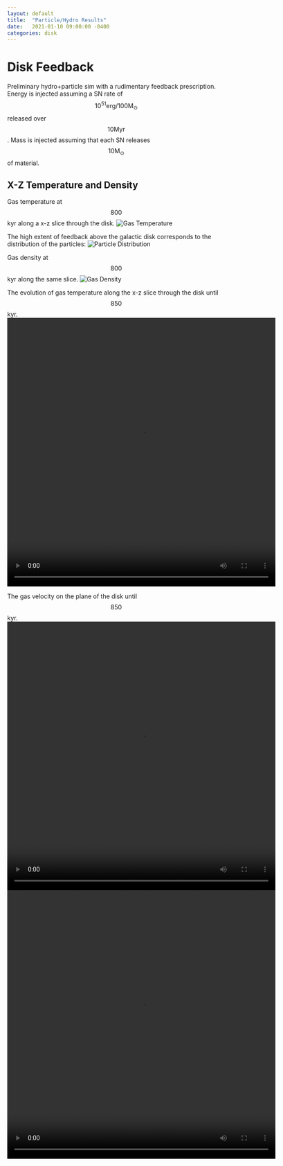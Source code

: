 ```yaml
---
layout: default
title:  "Particle/Hydro Results"
date:   2021-01-10 09:00:00 -0400
categories: disk
---
```



# Disk Feedback
Preliminary hydro+particle sim with a rudimentary feedback prescription.  
Energy is injected assuming a SN rate of $$10^{51} \mathrm{erg}/100\mathrm{M}_{\odot}$$ released over $$10\mathrm{Myr}$$.
Mass is injected assuming that each SN releases $$10\mathrm{M}_\odot$$ of material.

## X-Z Temperature and Density

Gas temperature at $$800$$ kyr along a x-z slice through the disk.
![Gas Temperature ](../../../../assets/images/2021/01/gas_temp_xz_800k.png "XZ Gas Temperature")

The high extent of feedback above the galactic disk corresponds to the distribution of the particles:
![Particle Distribution](../../../../assets/images/2021/01/particle_density_xz_800k.png "XZ Particle Density")

Gas density at $$800$$ kyr along the same slice.
![Gas Density](../../../../assets/images/2021/01/gas_density_xz_800k.png "XZ Gas Density")



The evolution of gas temperature along the x-z slice through the disk until $$850$$ kyr.
<video width="620" height="620" controls>
  <source src=" ../../../../assets/videos/2021/01/gas_temp_xz_800kyr.mp4" type="video/mp4"/>
</video>

The gas velocity on the plane of the disk until $$850$$ kyr.  
<video width="620" height="620" controls>
  <source src=" ../../../../assets/videos/2021/01/gas_speed_xy.mp4" type="video/mp4"/>
</video>
<video width="620" height="620" controls>
  <source src=" ../../../../assets/videos/2021/01/gas_speed_xy2.mp4" type="video/mp4"/>
</video>

